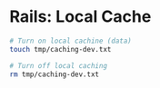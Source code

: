 # Rails: Local Cache

```bash
# Turn on local cachine (data)
touch tmp/caching-dev.txt
```

```bash
# Turn off local caching 
rm tmp/caching-dev.txt
```
